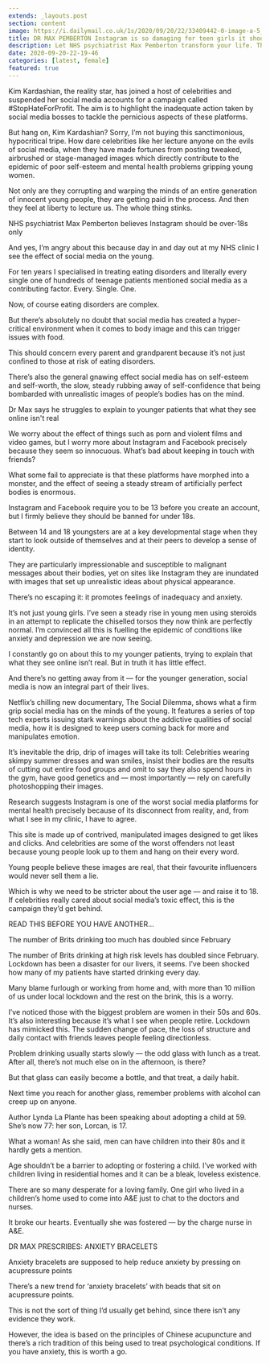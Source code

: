 ```yaml
---
extends: _layouts.post
section: content
image: https://i.dailymail.co.uk/1s/2020/09/20/22/33409442-0-image-a-5_1600636293257.jpg 
title: DR MAX PEMBERTON Instagram is so damaging for teen girls it should be for over-18s only 
description: Let NHS psychiatrist Max Pemberton transform your life. This week he reveals why social media is so damaging for teenage girls and how it is warping the minds of an entire generation. 
date: 2020-09-20-22-19-46 
categories: [latest, female] 
featured: true 
--- 
```

Kim Kardashian, the reality star, has joined a host of celebrities and suspended her social media accounts for a campaign called #StopHateForProfit. The aim is to highlight the inadequate action taken by social media bosses to tackle the pernicious aspects of these platforms.

But hang on, Kim Kardashian? Sorry, I’m not buying this sanctimonious, hypocritical tripe. How dare celebrities like her lecture anyone on the evils of social media, when they have made fortunes from posting tweaked, airbrushed or stage-managed images which directly contribute to the epidemic of poor self-esteem and mental health problems gripping young women.

Not only are they corrupting and warping the minds of an entire generation of innocent young people, they are getting paid in the process. And then they feel at liberty to lecture us. The whole thing stinks.

NHS psychiatrist Max Pemberton believes Instagram should be over-18s only

And yes, I’m angry about this because day in and day out at my NHS clinic I see the effect of social media on the young.

For ten years I specialised in treating eating disorders and literally every single one of hundreds of teenage patients mentioned social media as a contributing factor. Every. Single. One.

Now, of course eating disorders are complex.

But there’s absolutely no doubt that social media has created a hyper-critical environment when it comes to body image and this can trigger issues with food.

This should concern every parent and grandparent because it’s not just confined to those at risk of eating disorders.

There’s also the general gnawing effect social media has on self-esteem and self-worth, the slow, steady rubbing away of self-confidence that being bombarded with unrealistic images of people’s bodies has on the mind.

Dr Max says he struggles to explain to younger patients that what they see online isn't real

We worry about the effect of things such as porn and violent films and video games, but I worry more about Instagram and Facebook precisely because they seem so innocuous. What’s bad about keeping in touch with friends?

What some fail to appreciate is that these platforms have morphed into a monster, and the effect of seeing a steady stream of artificially perfect bodies is enormous.

Instagram and Facebook require you to be 13 before you create an account, but I firmly believe they should be banned for under 18s.

Between 14 and 18 youngsters are at a key developmental stage when they start to look outside of themselves and at their peers to develop a sense of identity.

They are particularly impressionable and susceptible to malignant messages about their bodies, yet on sites like Instagram they are inundated with images that set up unrealistic ideas about physical appearance.

There’s no escaping it: it promotes feelings of inadequacy and anxiety.

It’s not just young girls. I’ve seen a steady rise in young men using steroids in an attempt to replicate the chiselled torsos they now think are perfectly normal. I’m convinced all this is fuelling the epidemic of conditions like anxiety and depression we are now seeing.

I constantly go on about this to my younger patients, trying to explain that what they see online isn’t real. But in truth it has little effect.

And there’s no getting away from it — for the younger generation, social media is now an integral part of their lives.

Netflix’s chilling new documentary, The Social Dilemma, shows what a firm grip social media has on the minds of the young. It features a series of top tech experts issuing stark warnings about the addictive qualities of social media, how it is designed to keep users coming back for more and manipulates emotion.

It’s inevitable the drip, drip of images will take its toll: Celebrities wearing skimpy summer dresses and wan smiles, insist their bodies are the results of cutting out entire food groups and omit to say they also spend hours in the gym, have good genetics and — most importantly — rely on carefully photoshopping their images.

Research suggests Instagram is one of the worst social media platforms for mental health precisely because of its disconnect from reality, and, from what I see in my clinic, I have to agree.

This site is made up of contrived, manipulated images designed to get likes and clicks. And celebrities are some of the worst offenders not least because young people look up to them and hang on their every word.

Young people believe these images are real, that their favourite influencers would never sell them a lie.

Which is why we need to be stricter about the user age — and raise it to 18. If celebrities really cared about social media’s toxic effect, this is the campaign they’d get behind.

READ THIS BEFORE YOU HAVE ANOTHER...   

The number of Brits drinking too much has doubled since February

The number of Brits drinking at high risk levels has doubled since February. Lockdown has been a disaster for our livers, it seems. I’ve been shocked how many of my patients have started drinking every day.

Many blame furlough or working from home and, with more than 10 million of us under local lockdown and the rest on the brink, this is a worry.

I’ve noticed those with the biggest problem are women in their 50s and 60s. It’s also interesting because it’s what I see when people retire. Lockdown has mimicked this. The sudden change of pace, the loss of structure and daily contact with friends leaves people feeling directionless.

Problem drinking usually starts slowly — the odd glass with lunch as a treat. After all, there’s not much else on in the afternoon, is there?

But that glass can easily become a bottle, and that treat, a daily habit.

Next time you reach for another glass, remember problems with alcohol can creep up on anyone.

Author Lynda La Plante has been speaking about adopting a child at 59. She’s now 77: her son, Lorcan, is 17.  

What a woman! As she said, men can have children into their 80s and it hardly gets a mention.

Age shouldn’t be a barrier to adopting or fostering a child. I’ve worked with children living in residential homes and it can be a bleak, loveless existence.

There are so many desperate for a loving family. One girl who lived in a children’s home used to come into A&E just to chat to the doctors and nurses.

It broke our hearts. Eventually she was fostered — by the charge nurse in A&E.

DR MAX PRESCRIBES: ANXIETY BRACELETS 

Anxiety bracelets are supposed to help reduce anxiety by pressing on acupressure points

There’s a new trend for ‘anxiety bracelets’ with beads that sit on acupressure points. 

This is not the sort of thing I’d usually get behind, since there isn’t any evidence they work.

However, the idea is based on the principles of Chinese acupuncture and there’s a rich tradition of this being used to treat psychological conditions. If you have anxiety, this is worth a go. 

